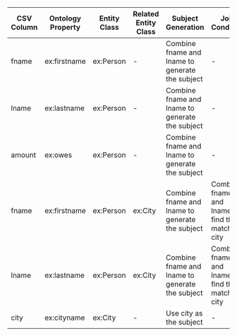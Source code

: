 | CSV Column | Ontology Property | Entity Class | Related Entity Class | Subject Generation | Join Condition | Datatype | Language Annotations |
| --- | --- | --- | --- | --- | --- | --- | --- |
| fname | ex:firstname | ex:Person | - | Combine fname and lname to generate the subject | - | xsd:string | - |
| lname | ex:lastname | ex:Person | - | Combine fname and lname to generate the subject | - | xsd:string | - |
| amount | ex:owes | ex:Person | - | Combine fname and lname to generate the subject | - | xsd:double | - |
| fname | ex:firstname | ex:Person | ex:City | Combine fname and lname to generate the subject | Combine fname and lname to find the matching city | xsd:string | - |
| lname | ex:lastname | ex:Person | ex:City | Combine fname and lname to generate the subject | Combine fname and lname to find the matching city | xsd:string | - |
| city | ex:cityname | ex:City | - | Use city as the subject | - | xsd:langString | - |
